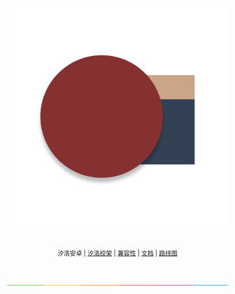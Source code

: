 <p align="center">
<img alt="Sillot" src="../../../app/stage/icon.png">
</p>

<p align="center">
<br><br>
汐洛安卓 | <a href="../Sillot-Gibbet">汐洛绞架</a> | <a href="../compatibility">兼容性</a>
| <a href="../document">文档</a> | <a href="../roadmap">路线图</a>
</p>

<p align="center">
<br><br>
<img alt="split" src="../../split.png"/>
<br><br><br>
</p>
